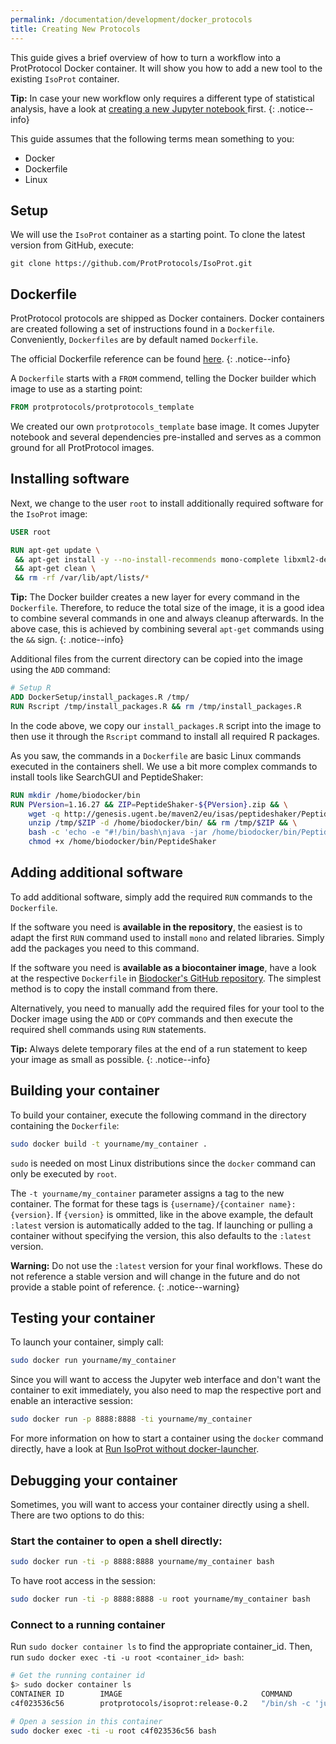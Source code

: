 ```yaml
---
permalink: /documentation/development/docker_protocols
title: Creating New Protocols
---
```


This guide gives a brief overview of how to turn a workflow into a ProtProtocol Docker container. It will show you how to add a new tool to the existing `IsoProt` container.

**Tip:** In case your new workflow only requires a different type of statistical analysis, have a look at [creating a new Jupyter notebook ](/documentation/development/custom_notebooks) first.
{: .notice--info}

This guide assumes that the following terms mean something to you:

  * Docker
  * Dockerfile
  * Linux

## Setup

We will use the `IsoProt` container as a starting point. To clone the latest version from GitHub, execute:

```
git clone https://github.com/ProtProtocols/IsoProt.git
```

## Dockerfile

ProtProtocol protocols are shipped as Docker containers. Docker containers are created following a set of instructions found in a `Dockerfile`. Conveniently, `Dockerfiles` are by default named `Dockerfile`.

<i class='fas fa-book'></i> The official Dockerfile reference can be found [here](https://docs.docker.com/engine/reference/builder/).
{: .notice--info}

A `Dockerfile` starts with a `FROM` commend, telling the Docker builder which image to use as a starting point:

```Dockerfile
FROM protprotocols/protprotocols_template
```

We created our own `protprotocols_template` base image. It comes Jupyter notebook and several dependencies pre-installed and serves as a common ground for all ProtProtocol images.

## Installing software

Next, we change to the user `root` to install additionally required software for the `IsoProt` image:

```Dockerfile
USER root

RUN apt-get update \
 && apt-get install -y --no-install-recommends mono-complete libxml2-dev libnetcdf-dev \
 && apt-get clean \
 && rm -rf /var/lib/apt/lists/*
```

**Tip:** The Docker builder creates a new layer for every command in the `Dockerfile`. Therefore, to reduce the total size of the image, it is a good idea to combine several commands in one and always cleanup afterwards. In the above case, this is achieved by combining several `apt-get` commands using the `&&` sign.
{: .notice--info}

Additional files from the current directory can be copied into the image using the `ADD` command:

```Dockerfile
# Setup R
ADD DockerSetup/install_packages.R /tmp/
RUN Rscript /tmp/install_packages.R && rm /tmp/install_packages.R
```

In the code above, we copy our `install_packages.R` script into the image to then use it through the `Rscript` command to install all required R packages.

As you saw, the commands in a `Dockerfile` are basic Linux commands executed in the containers shell. We use a bit more complex commands to install tools like SearchGUI and PeptideShaker:

```Dockerfile
RUN mkdir /home/biodocker/bin
RUN PVersion=1.16.27 && ZIP=PeptideShaker-${PVersion}.zip && \
    wget -q http://genesis.ugent.be/maven2/eu/isas/peptideshaker/PeptideShaker/${PVersion}/$ZIP -O /tmp/$ZIP && \
    unzip /tmp/$ZIP -d /home/biodocker/bin/ && rm /tmp/$ZIP && \
    bash -c 'echo -e "#!/bin/bash\njava -jar /home/biodocker/bin/PeptideShaker-${PVersion}/PeptideShaker-${PVersion}.jar $@"' > /home/biodocker/bin/PeptideShaker && \
    chmod +x /home/biodocker/bin/PeptideShaker
```

## Adding additional software

To add additional software, simply add the required `RUN` commands to the `Dockerfile`.

If the software you need is **available in the repository**, the easiest is to adapt the first `RUN` command used to install `mono` and related libraries. Simply add the packages you need to this command.

If the software you need is **available as a biocontainer image**, have a look at the respective `Dockerfile` in [Biodocker's GitHub repository](https://github.com/biocontainers/containers). The simplest method is to copy the install command from there.

Alternatively, you need to manually add the required files for your tool to the Docker image using the `ADD` or `COPY` commands and then execute the required shell commands using `RUN` statements.

**Tip:** Always delete temporary files at the end of a run statement to keep your image as small as possible.
{: .notice--info}

## Building your container

To build your container, execute the following command in the directory containing the `Dockerfile`:

```bash
sudo docker build -t yourname/my_container .
```

`sudo` is needed on most Linux distributions since the `docker` command can only be executed by `root`.

The `-t yourname/my_container` parameter assigns a tag to the new container. The format for these tags is `{username}/{container name}:{version}`. If `{version}` is ommitted, like in the above example, the default `:latest` version is automatically added to the tag. If launching or pulling a container without specifying the version, this also defaults to the `:latest` version.

**Warning:** Do not use the `:latest` version for your final workflows. These do not reference a stable version and will change in the future and do not provide a stable point of reference.
{: .notice--warning}

## Testing your container

To launch your container, simply call:

```bash
sudo docker run yourname/my_container
```

Since you will want to access the Jupyter web interface and don't want the container to exit immediately, you also need to map the respective port and enable an interactive session:

```bash
sudo docker run -p 8888:8888 -ti yourname/my_container
```

For more information on how to start a container using the `docker` command directly, have a look at [Run IsoProt without docker-launcher](/documentation/isoprot_manual).

## Debugging your container

Sometimes, you will want to access your container directly using a shell. There are two options to do this:

### Start the container to open a shell directly:

```bash
sudo docker run -ti -p 8888:8888 yourname/my_container bash
```

To have root access in the session:

```bash
sudo docker run -ti -p 8888:8888 -u root yourname/my_container bash
```

### Connect to a running container

Run `sudo docker container ls`  to find the appropriate container_id.
Then, run `sudo docker exec -ti -u root <container_id> bash`:

```bash
# Get the running container id
$> sudo docker container ls
CONTAINER ID        IMAGE                               COMMAND                  CREATED [...]
c4f023536c56        protprotocols/isoprot:release-0.2   "/bin/sh -c 'jupyter…"   [...]

# Open a session in this container
sudo docker exec -ti -u root c4f023536c56 bash
```
